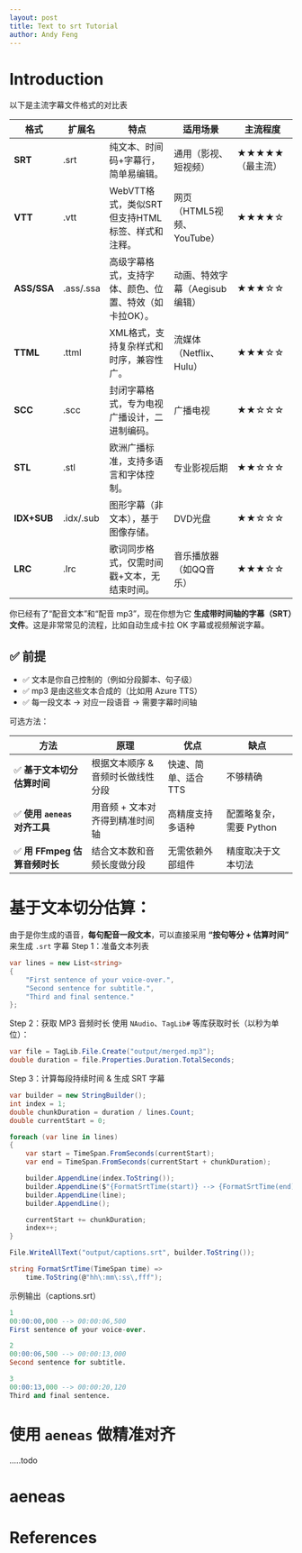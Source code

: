 ```yaml
---
layout: post
title: Text to srt Tutorial
author: Andy Feng
---
```

# Introduction
以下是主流字幕文件格式的对比表

| **格式**      | **扩展名**   | **特点**                         | **适用场景**            | **主流程度**   |
| ----------- | --------- | ------------------------------ | ------------------- | ---------- |
| **SRT**     | .srt      | 纯文本、时间码+字幕行，简单易编辑。             | 通用（影视、短视频）          | ★★★★★（最主流） |
| **VTT**     | .vtt      | WebVTT格式，类似SRT但支持HTML标签、样式和注释。 | 网页（HTML5视频、YouTube） | ★★★★☆      |
| **ASS/SSA** | .ass/.ssa | 高级字幕格式，支持字体、颜色、位置、特效（如卡拉OK）。   | 动画、特效字幕（Aegisub编辑）  | ★★★☆☆      |
| **TTML**    | .ttml     | XML格式，支持复杂样式和时序，兼容性广。          | 流媒体（Netflix、Hulu）   | ★★★☆☆      |
| **SCC**     | .scc      | 封闭字幕格式，专为电视广播设计，二进制编码。         | 广播电视                | ★★☆☆☆      |
| **STL**     | .stl      | 欧洲广播标准，支持多语言和字体控制。             | 专业影视后期              | ★★☆☆☆      |
| **IDX+SUB** | .idx/.sub | 图形字幕（非文本），基于图像存储。              | DVD光盘               | ★★☆☆☆      |
| **LRC**     | .lrc      | 歌词同步格式，仅需时间戳+文本，无结束时间。         | 音乐播放器（如QQ音乐）        | ★★★☆☆      |

你已经有了“配音文本”和“配音 mp3”，现在你想为它 **生成带时间轴的字幕（SRT）文件**。这是非常常见的流程，比如自动生成卡拉 OK 字幕或视频解说字幕。
## ✅ 前提

- ✅ 文本是你自己控制的（例如分段脚本、句子级）    
- ✅ mp3 是由这些文本合成的（比如用 Azure TTS）    
- ✅ 每一段文本 → 对应一段语音 → 需要字幕时间轴

可选方法：

|方法|原理|优点|缺点|
|---|---|---|---|
|✅ **基于文本切分估算时间**|根据文本顺序 & 音频时长做线性分段|快速、简单、适合 TTS|不够精确|
|✅ **使用 `aeneas` 对齐工具**|用音频 + 文本对齐得到精准时间轴|高精度支持多语种|配置略复杂，需要 Python|
|✅ **用 FFmpeg 估算音频时长**|结合文本数和音频长度做分段|无需依赖外部组件|精度取决于文本切法|
# 基于文本切分估算：

由于是你生成的语音，**每句配音一段文本**，可以直接采用 **“按句等分 + 估算时间”** 来生成 `.srt` 字幕
Step 1：准备文本列表
```csharp
var lines = new List<string>
{
    "First sentence of your voice-over.",
    "Second sentence for subtitle.",
    "Third and final sentence."
};
```

Step 2：获取 MP3 音频时长
使用 `NAudio`、`TagLib#` 等库获取时长（以秒为单位）：
```csharp
var file = TagLib.File.Create("output/merged.mp3");
double duration = file.Properties.Duration.TotalSeconds;
```
Step 3：计算每段持续时间 & 生成 SRT 字幕
```csharp
var builder = new StringBuilder();
int index = 1;
double chunkDuration = duration / lines.Count;
double currentStart = 0;

foreach (var line in lines)
{
    var start = TimeSpan.FromSeconds(currentStart);
    var end = TimeSpan.FromSeconds(currentStart + chunkDuration);

    builder.AppendLine(index.ToString());
    builder.AppendLine($"{FormatSrtTime(start)} --> {FormatSrtTime(end)}");
    builder.AppendLine(line);
    builder.AppendLine();

    currentStart += chunkDuration;
    index++;
}

File.WriteAllText("output/captions.srt", builder.ToString());

string FormatSrtTime(TimeSpan time) =>
    time.ToString(@"hh\:mm\:ss\,fff");
```
示例输出（captions.srt）
```sql
1
00:00:00,000 --> 00:00:06,500
First sentence of your voice-over.

2
00:00:06,500 --> 00:00:13,000
Second sentence for subtitle.

3
00:00:13,000 --> 00:00:20,120
Third and final sentence.
```
# 使用 `aeneas` 做精准对齐

.....todo


# aeneas


# References 

